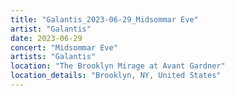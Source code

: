 ```yaml
---
title: "Galantis_2023-06-29_Midsommar Eve"
artist: "Galantis"
date: 2023-06-29
concert: "Midsommar Eve"
artists: "Galantis"
location: "The Brooklyn Mirage at Avant Gardner"
location_details: "Brooklyn, NY, United States"
---
```


